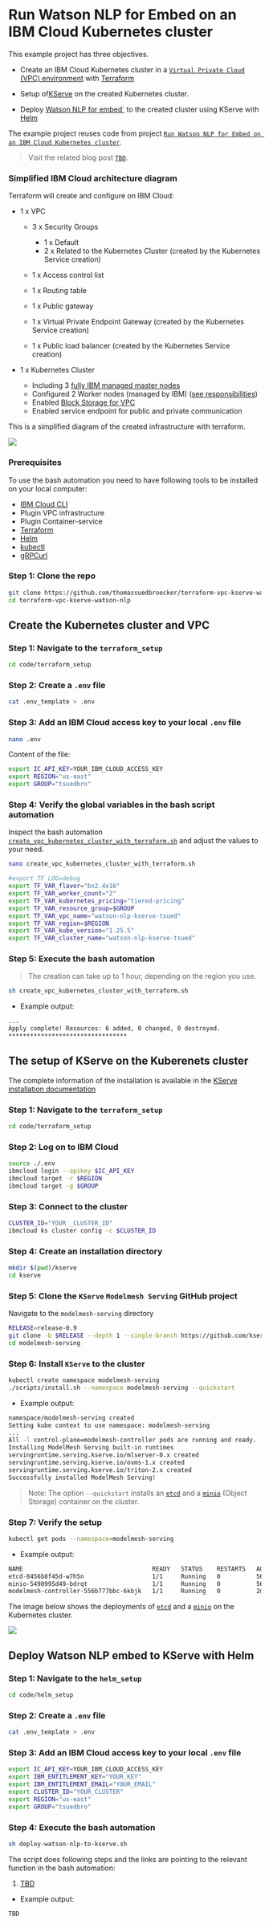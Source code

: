 # Run Watson NLP for Embed on an IBM Cloud Kubernetes cluster

This example project has three objectives.

* Create an IBM Cloud Kubernetes cluster in a [`Virtual Private Cloud` (VPC) environment](https://www.ibm.com/topics/vpc) with [Terraform](https://www.terraform.io/)

* Setup of[KServe](https://kserve.github.io/website/0.9/) on the created Kubernetes cluster.

* Deploy [Watson NLP for embed`](https://www.ibm.com/docs/en/watson-libraries?topic=watson-natural-language-processing-library-embed-home) to the created cluster using KServe with [Helm](https://helm.sh/)

The example project reuses code from project [`Run Watson NLP for Embed on an IBM Cloud Kubernetes cluster`](https://github.com/thomassuedbroecker/terraform-vpc-kubernetes-watson-nlp).

> Visit the related blog post [`TBD`](TBD).

### Simplified IBM Cloud architecture diagram

Terraform will create and configure on IBM Cloud:

* 1 x VPC

    * 3 x Security Groups

      * 1 x Default
      * 2 x Related to the Kubernetes Cluster (created by the Kubernetes Service creation)
    
    * 1 x Access control list
    * 1 x Routing table
    * 1 x Public gateway
    * 1 x Virtual Private Endpoint Gateway (created by the Kubernetes Service creation)
    * 1 x Public load balancer (created by the Kubernetes Service creation)

* 1 x Kubernetes Cluster 

    * Including 3 [fully IBM managed master nodes](https://cloud.ibm.com/docs/containers?topic=containers-cs_ov)
    * Configured 2 Worker nodes (managed by IBM) ([see responsibilities](https://cloud.ibm.com/docs/containers?topic=containers-responsibilities_iks))
    * Enabled [Block Storage for VPC](http://ibm.biz/addon-state)
    * Enabled service endpoint for public and private communication

This is a simplified diagram of the created infrastructure with terraform.

![](images/VPC-Kubernetes-simplified-architecture.drawio.png)

### Prerequisites

To use the bash automation you need to have following tools to be installed on your local computer: 

* [IBM Cloud CLI](https://cloud.ibm.com/docs/cli?topic=cli-getting-started)
* Plugin VPC infrastructure
* Plugin Container-service
* [Terraform](https://www.terraform.io/)
* [Helm](https://helm.sh/)
* [kubectl](https://kubernetes.io/de/docs/tasks/tools/install-kubectl/)
* [gRPCurl](https://github.com/fullstorydev/grpcurl)

### Step 1: Clone the repo

```sh
git clone https://github.com/thomassuedbroecker/terraform-vpc-kserve-watson-nlp.git
cd terraform-vpc-kserve-watson-nlp
```

## Create the Kubernetes cluster and VPC

### Step 1: Navigate to the `terraform_setup`

```sh
cd code/terraform_setup
```

### Step 2: Create a `.env` file

```sh
cat .env_template > .env
```

### Step 3: Add an IBM Cloud access key to your local `.env` file

```sh
nano .env
```

Content of the file:

```sh
export IC_API_KEY=YOUR_IBM_CLOUD_ACCESS_KEY
export REGION="us-east"
export GROUP="tsuedbro"
```

### Step 4: Verify the global variables in the bash script automation 

Inspect the bash automation [`create_vpc_kubernetes_cluster_with_terraform.sh`](https://github.com/thomassuedbroecker/terraform-vpc-kubernetes-watson-nlp/blob/main/code/terraform_setup/create_vpc_kubernetes_cluster_with_terraform.sh) and adjust the values to your need.

```sh
nano create_vpc_kubernetes_cluster_with_terraform.sh
```

```sh
#export TF_LOG=debug
export TF_VAR_flavor="bx2.4x16"
export TF_VAR_worker_count="2"
export TF_VAR_kubernetes_pricing="tiered-pricing"
export TF_VAR_resource_group=$GROUP
export TF_VAR_vpc_name="watson-nlp-kserve-tsued"
export TF_VAR_region=$REGION
export TF_VAR_kube_version="1.25.5"
export TF_VAR_cluster_name="watson-nlp-kserve-tsued"
```

### Step 5: Execute the bash automation

>The creation can take up to 1 hour, depending on the region you use.

```sh
sh create_vpc_kubernetes_cluster_with_terraform.sh
```

* Example output:

```sh
...
Apply complete! Resources: 6 added, 0 changed, 0 destroyed.
*********************************
```

## The setup of KServe on the Kuberenets cluster

The complete information of the installation is available in the [KServe installation documentation](https://github.com/kserve/modelmesh-serving/blob/release-0.9/docs/install/install-script.md)

### Step 1: Navigate to the `terraform_setup`

```sh
cd code/terraform_setup
```

### Step 2: Log on to IBM Cloud

```sh
source ./.env
ibmcloud login --apikey $IC_API_KEY
ibmcloud target -r $REGION
ibmcloud target -g $GROUP
```

### Step 3: Connect to the cluster

```sh
CLUSTER_ID="YOUR _CLUSTER_ID"
ibmcloud ks cluster config -c $CLUSTER_ID
```

### Step 4: Create an installation directory

```sh
mkdir $(pwd)/kserve
cd kserve
```

### Step 5: Clone the `KServe` `Modelmesh Serving` GitHub project

Navigate to the `modelmesh-serving` directory

```sh
RELEASE=release-0.9
git clone -b $RELEASE --depth 1 --single-branch https://github.com/kserve/modelmesh-serving.git
cd modelmesh-serving
```

### Step 6: Install `KServe` to the cluster

```sh
kubectl create namespace modelmesh-serving
./scripts/install.sh --namespace modelmesh-serving --quickstart
``` 

* Example output:

```sh
namespace/modelmesh-serving created
Setting kube context to use namespace: modelmesh-serving
...
All -l control-plane=modelmesh-controller pods are running and ready.
Installing ModelMesh Serving built-in runtimes
servingruntime.serving.kserve.io/mlserver-0.x created
servingruntime.serving.kserve.io/ovms-1.x created
servingruntime.serving.kserve.io/triton-2.x created
Successfully installed ModelMesh Serving!
```

> Note: The option `--quickstart` installs an [`etcd`](https://etcd.io/docs/v3.5/quickstart/) and a [`minio`](https://github.com/minio/minio) (Object Storage) container on the cluster.

### Step 7: Verify the setup

```sh
kubectl get pods --namespace=modelmesh-serving
```

* Example output:

```sh
NAME                                    READY   STATUS    RESTARTS   AGE
etcd-8456b8f45d-w7h5n                   1/1     Running   0          56m
minio-5498995d49-bdrqt                  1/1     Running   0          56m
modelmesh-controller-556b777bbc-6kbjk   1/1     Running   0          2m32s
```

The image below shows the deployments of [`etcd`](https://etcd.io/docs/v3.5/quickstart/) and a [`minio`](https://github.com/minio/minio) on the Kubernetes cluster.

![](images/watson-nlp-kserve-01.png)

## Deploy Watson NLP embed to KServe with Helm

### Step 1: Navigate to the `helm_setup`

```sh
cd code/helm_setup
```

### Step 2: Create a `.env` file

```sh
cat .env_template > .env
```

### Step 3: Add an IBM Cloud access key to your local `.env` file

```sh
export IC_API_KEY=YOUR_IBM_CLOUD_ACCESS_KEY
export IBM_ENTITLEMENT_KEY="YOUR_KEY"
export IBM_ENTITLEMENT_EMAIL="YOUR_EMAIL"
export CLUSTER_ID="YOUR_CLUSTER"
export REGION="us-east"
export GROUP="tsuedbro"
```

### Step 4: Execute the bash automation

```sh
sh deploy-watson-nlp-to-kserve.sh
```

The script does following steps and the links are pointing to the relevant function in the bash automation:

1. [TBD](TBD)

* Example output:

```sh
TBD
```








